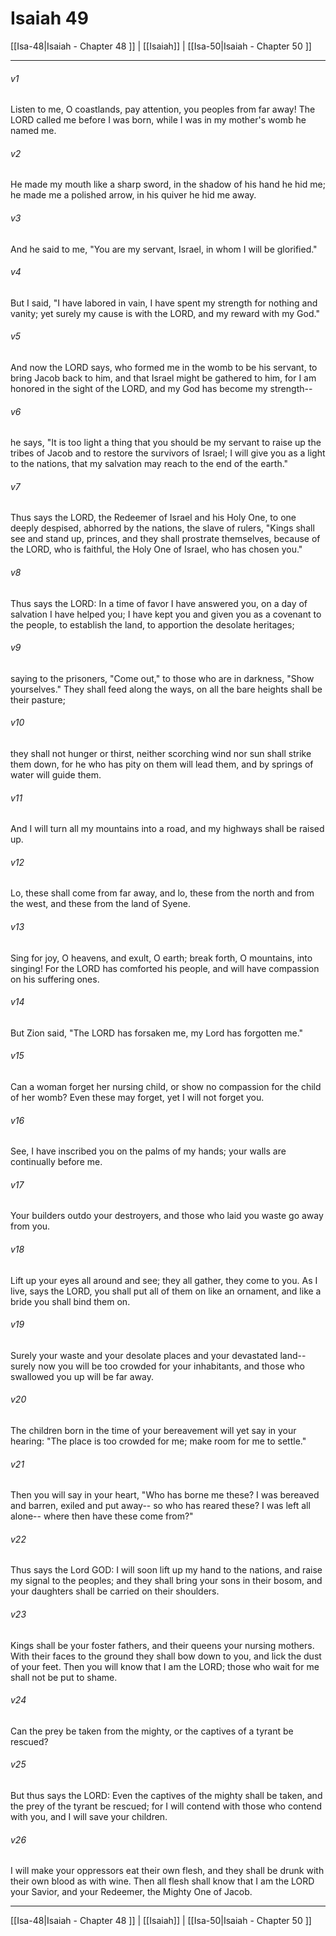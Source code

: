 # Isaiah 49

[[Isa-48|Isaiah - Chapter 48 ]] | [[Isaiah]] | [[Isa-50|Isaiah - Chapter 50 ]]
***

###### v1
Listen to me, O coastlands, pay attention, you peoples from far away! The LORD called me before I was born, while I was in my mother's womb he named me.
###### v2
He made my mouth like a sharp sword, in the shadow of his hand he hid me; he made me a polished arrow, in his quiver he hid me away.
###### v3
And he said to me, "You are my servant, Israel, in whom I will be glorified."
###### v4
But I said, "I have labored in vain, I have spent my strength for nothing and vanity; yet surely my cause is with the LORD, and my reward with my God."
###### v5
And now the LORD says, who formed me in the womb to be his servant, to bring Jacob back to him, and that Israel might be gathered to him, for I am honored in the sight of the LORD, and my God has become my strength--
###### v6
he says, "It is too light a thing that you should be my servant to raise up the tribes of Jacob and to restore the survivors of Israel; I will give you as a light to the nations, that my salvation may reach to the end of the earth."
###### v7
Thus says the LORD, the Redeemer of Israel and his Holy One, to one deeply despised, abhorred by the nations, the slave of rulers, "Kings shall see and stand up, princes, and they shall prostrate themselves, because of the LORD, who is faithful, the Holy One of Israel, who has chosen you."
###### v8
Thus says the LORD: In a time of favor I have answered you, on a day of salvation I have helped you; I have kept you and given you as a covenant to the people, to establish the land, to apportion the desolate heritages;
###### v9
saying to the prisoners, "Come out," to those who are in darkness, "Show yourselves." They shall feed along the ways, on all the bare heights shall be their pasture;
###### v10
they shall not hunger or thirst, neither scorching wind nor sun shall strike them down, for he who has pity on them will lead them, and by springs of water will guide them.
###### v11
And I will turn all my mountains into a road, and my highways shall be raised up.
###### v12
Lo, these shall come from far away, and lo, these from the north and from the west, and these from the land of Syene.
###### v13
Sing for joy, O heavens, and exult, O earth; break forth, O mountains, into singing! For the LORD has comforted his people, and will have compassion on his suffering ones.
###### v14
But Zion said, "The LORD has forsaken me, my Lord has forgotten me."
###### v15
Can a woman forget her nursing child, or show no compassion for the child of her womb? Even these may forget, yet I will not forget you.
###### v16
See, I have inscribed you on the palms of my hands; your walls are continually before me.
###### v17
Your builders outdo your destroyers, and those who laid you waste go away from you.
###### v18
Lift up your eyes all around and see; they all gather, they come to you. As I live, says the LORD, you shall put all of them on like an ornament, and like a bride you shall bind them on.
###### v19
Surely your waste and your desolate places and your devastated land-- surely now you will be too crowded for your inhabitants, and those who swallowed you up will be far away.
###### v20
The children born in the time of your bereavement will yet say in your hearing: "The place is too crowded for me; make room for me to settle."
###### v21
Then you will say in your heart, "Who has borne me these? I was bereaved and barren, exiled and put away-- so who has reared these? I was left all alone-- where then have these come from?"
###### v22
Thus says the Lord GOD: I will soon lift up my hand to the nations, and raise my signal to the peoples; and they shall bring your sons in their bosom, and your daughters shall be carried on their shoulders.
###### v23
Kings shall be your foster fathers, and their queens your nursing mothers. With their faces to the ground they shall bow down to you, and lick the dust of your feet. Then you will know that I am the LORD; those who wait for me shall not be put to shame.
###### v24
Can the prey be taken from the mighty, or the captives of a tyrant be rescued?
###### v25
But thus says the LORD: Even the captives of the mighty shall be taken, and the prey of the tyrant be rescued; for I will contend with those who contend with you, and I will save your children.
###### v26
I will make your oppressors eat their own flesh, and they shall be drunk with their own blood as with wine. Then all flesh shall know that I am the LORD your Savior, and your Redeemer, the Mighty One of Jacob.

***

[[Isa-48|Isaiah - Chapter 48 ]] | [[Isaiah]] | [[Isa-50|Isaiah - Chapter 50 ]]
